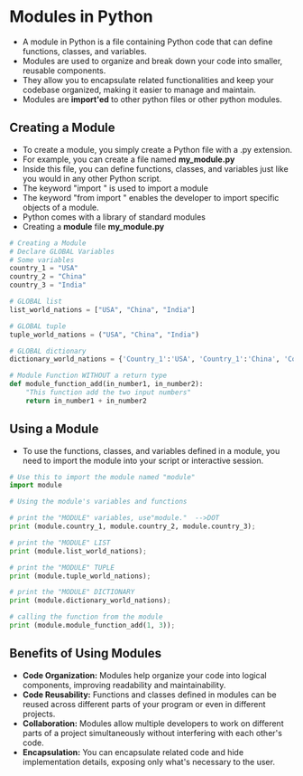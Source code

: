 # Modules in Python
* A module in Python is a file containing Python code that can define functions, classes, and variables.
* Modules are used to organize and break down your code into smaller, reusable components.
* They allow you to encapsulate related functionalities and keep your codebase organized, making it easier to manage and maintain.
*  Modules are **import'ed** to other python files or other python modules.

## Creating a Module
* To create a module, you simply create a Python file with a .py extension.
* For example, you can create a file named **my_module.py**
* Inside this file, you can define functions, classes, and variables just like you would in any other Python script.
*  The keyword "import <module-name>" is used to import a module
*  The keyword "from <module-name> import <function1>" enables the developer to import 
   specific objects of a module. 
*  Python comes with a library of standard modules
* Creating a **module** file **my_module.py**
```python
# Creating a Module
# Declare GLOBAL Variables
# Some variables
country_1 = "USA"
country_2 = "China"
country_3 = "India"

# GLOBAL list
list_world_nations = ["USA", "China", "India"]

# GLOBAL tuple
tuple_world_nations = ("USA", "China", "India")

# GLOBAL dictionary
dictionary_world_nations = {'Country_1':'USA', 'Country_1':'China', 'Country_1':'India'}

# Module Function WITHOUT a return type
def module_function_add(in_number1, in_number2):
    "This function add the two input numbers"
    return in_number1 + in_number2
```

## Using a Module
* To use the functions, classes, and variables defined in a module, you need to import the module into your script or interactive session.

```python
# Use this to import the module named "module"
import module

# Using the module's variables and functions

# print the "MODULE" variables, use"module."  -->DOT
print (module.country_1, module.country_2, module.country_3);

# print the "MODULE" LIST
print (module.list_world_nations);

# print the "MODULE" TUPLE
print (module.tuple_world_nations);

# print the "MODULE" DICTIONARY
print (module.dictionary_world_nations);

# calling the function from the module
print (module.module_function_add(1, 3));

```

## Benefits of Using Modules
* **Code Organization:** Modules help organize your code into logical components, improving readability and maintainability.
* **Code Reusability:** Functions and classes defined in modules can be reused across different parts of your program or even in different projects.
* **Collaboration:** Modules allow multiple developers to work on different parts of a project simultaneously without interfering with each other's code.
* **Encapsulation:** You can encapsulate related code and hide implementation details, exposing only what's necessary to the user.

